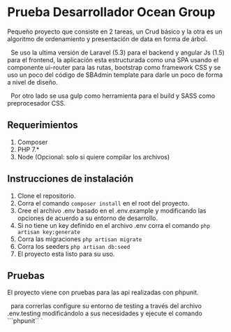 # Prueba Desarrollador Ocean Group  

Pequeño proyecto que consiste en 2 tareas, un Crud básico y la otra es un algoritmo de ordenamiento y presentación de data en forma de árbol.

  Se uso la ultima versión de Laravel (5.3) para el backend y angular Js (1.5) para el frontend, la aplicación esta estructurada como una SPA usando el componente ui-router para las rutas, bootstrap como framework CSS y se uso un poco del código de SBAdmin template para darle un poco de forma a nivel de diseño.

  Por otro lado se usa gulp como herramienta para el build y SASS como preprocesador CSS.  

## Requerimientos
1. Composer
2. PHP 7.*
3. Node (Opcional: solo si quiere compilar los archivos)

## Instrucciones de instalación  
1. Clone el repositorio.
2. Corra el comando ```composer install``` en el root del proyecto. 
3. Cree el archivo .env basado en el .env.example y modificando las opciones de acuerdo a su entorno de desarrollo.
4. Si no tiene un key definido en el archivo .env corra el comando ```php artisan key:generate```
5. Corra las migraciones ```php artisan migrate``` 
6. Corra los seeders ```php artisan db:seed``` 
7. El proyecto esta listo para su uso.

## Pruebas  

El proyecto viene con pruebas para las api realizadas con phpunit.

  para correrlas configure su entorno de testing a través del archivo .env.testing modificándolo a sus necesidades y ejecute el comando ```phpunit`` `